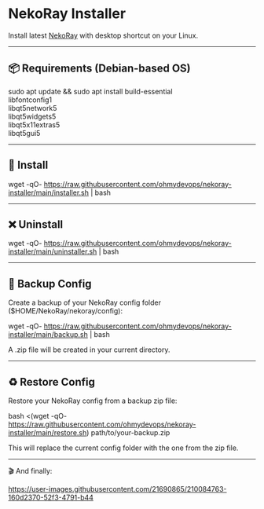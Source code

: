 # NekoRay Installer

Install latest [NekoRay](https://github.com/Mahdi-zarei/nekoray) with desktop shortcut on your Linux.

------------------------------------------------------------

## 📦 Requirements (Debian-based OS)

sudo apt update && sudo apt install build-essential \
                                    libfontconfig1 \
                                    libqt5network5 \
                                    libqt5widgets5 \
                                    libqt5x11extras5 \
                                    libqt5gui5

------------------------------------------------------------

## 🚀 Install

wget -qO- https://raw.githubusercontent.com/ohmydevops/nekoray-installer/main/installer.sh | bash

------------------------------------------------------------

## ❌ Uninstall

wget -qO- https://raw.githubusercontent.com/ohmydevops/nekoray-installer/main/uninstaller.sh | bash

------------------------------------------------------------

## 🔐 Backup Config

Create a backup of your NekoRay config folder ($HOME/NekoRay/nekoray/config):

wget -qO- https://raw.githubusercontent.com/ohmydevops/nekoray-installer/main/backup.sh | bash

A .zip file will be created in your current directory.

------------------------------------------------------------

## ♻️ Restore Config

Restore your NekoRay config from a backup zip file:

bash <(wget -qO- https://raw.githubusercontent.com/ohmydevops/nekoray-installer/main/restore.sh) path/to/your-backup.zip

This will replace the current config folder with the one from the zip file.

------------------------------------------------------------

🎬 And finally:

https://user-images.githubusercontent.com/21690865/210084763-160d2370-52f3-4791-b44
